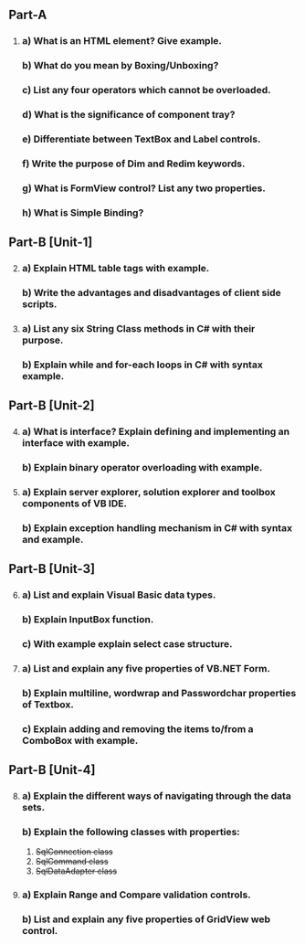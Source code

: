 ## Part-A

1.  ### a) What is an HTML element? Give example.
    ### b) What do you mean by Boxing/Unboxing?
    ### c) List any four operators which cannot be overloaded.
    ### d) What is the significance of component tray?
    ### e) Differentiate between TextBox and Label controls.
    ### f) Write the purpose of Dim and Redim keywords.
    ### g) What is FormView control? List any two properties.
    ### h) What is Simple Binding?

## Part-B [Unit-1]

2. ### a) Explain HTML table tags with example.
   ### b) Write the advantages and disadvantages of client side scripts.
3. ### a) List any six String Class methods in C# with their purpose.
   ### b) Explain while and for-each loops in C# with syntax example.

## Part-B [Unit-2]

4. ### a) What is interface? Explain defining and implementing an interface with example.
   ### b) Explain binary operator overloading with example.
5. ### a) Explain server explorer, solution explorer and toolbox components of VB IDE.
   ### b) Explain exception handling mechanism in C# with syntax and example.

## Part-B [Unit-3]

6. ### a) List and explain Visual Basic data types.
   ### b) Explain InputBox function.
   ### c) With example explain select case structure.
7. ### a) List and explain any five properties of VB.NET Form.
   ### b) Explain multiline, wordwrap and Passwordchar properties of Textbox.
   ### c) Explain adding and removing the items to/from a ComboBox with example.

## Part-B [Unit-4]

8. ### a) Explain the different ways of navigating through the data sets.
   ### b) Explain the following classes with properties:
    1. ~~SqlConnection class~~
    2. ~~SqlCommand class~~
    3. ~~SqlDataAdapter class~~
9. ### a) Explain Range and Compare validation controls.
   ### b) List and explain any five properties of GridView web control.
   